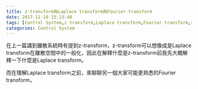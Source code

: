 ```yaml
---
title: z-transform與Laplace transform與Fourier transform
date: 2017-11-10 15:13:40
tags: [Control System,z transform,Laplace transform,Fourier transform,signal and system]
categories: Control System
---
```


在上一篇講到離散系統時有提到z-transform，z-transform可以想像成是Laplace transform在離散空間中的一般化，因此在解釋什麼是z-transform前我先大概解釋一下什麼是Laplace transform。

而在理解Laplace transform之前，來聊聊另一個大家可能更熟悉的Fourier transform，